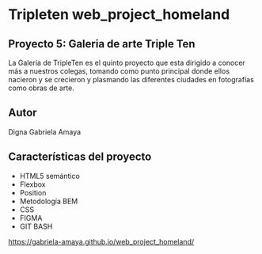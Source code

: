 # Tripleten web_project_homeland

## Proyecto 5: Galeria de arte Triple Ten

La Galería de TripleTen es el quinto proyecto que esta dirigido a conocer más a nuestros colegas, tomando como punto principal donde ellos nacieron y se crecieron y plasmando las diferentes ciudades en fotografías como obras de arte.

## Autor

Digna Gabriela Amaya

## Características del proyecto

- HTML5 semántico
- Flexbox
- Position
- Metodología BEM
- CSS
- FIGMA
- GIT BASH

https://gabriela-amaya.github.io/web_project_homeland/
